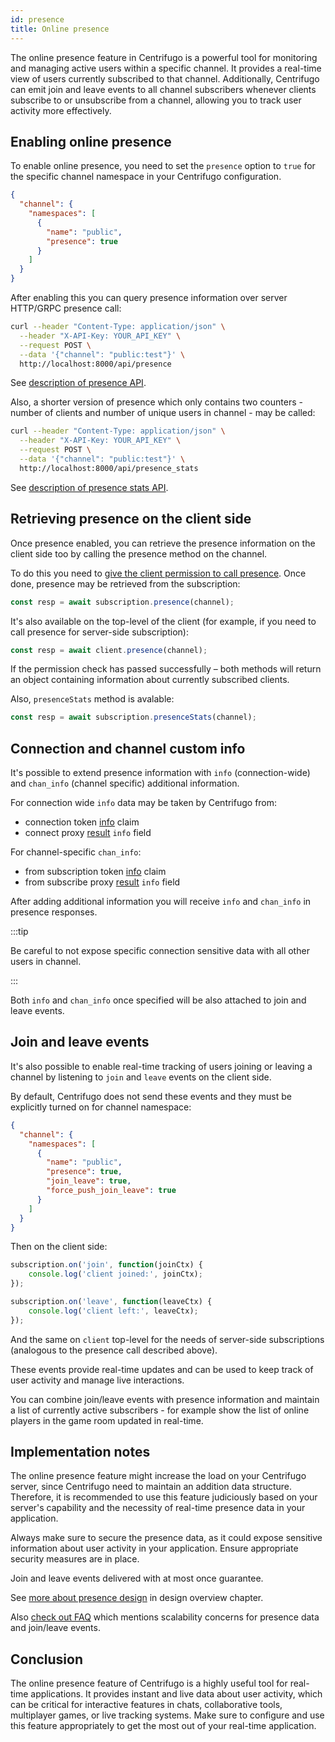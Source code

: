 ```yaml
---
id: presence
title: Online presence
---
```


The online presence feature in Centrifugo is a powerful tool for monitoring and managing active users within a specific channel. It provides a real-time view of users currently subscribed to that channel. Additionally, Centrifugo can emit join and leave events to all channel subscribers whenever clients subscribe to or unsubscribe from a channel, allowing you to track user activity more effectively.

## Enabling online presence

To enable online presence, you need to set the `presence` option to `true` for the specific channel namespace in your Centrifugo configuration.

```json
{
  "channel": {
    "namespaces": [
      {
        "name": "public",
        "presence": true
      }
    ]
  }
}
```

After enabling this you can query presence information over server HTTP/GRPC presence call:

```bash
curl --header "Content-Type: application/json" \
  --header "X-API-Key: YOUR_API_KEY" \
  --request POST \
  --data '{"channel": "public:test"}' \
  http://localhost:8000/api/presence
```

See [description of presence API](./server_api.md#presence).

Also, a shorter version of presence which only contains two counters - number of clients and number of unique users in channel - may be called:

```bash
curl --header "Content-Type: application/json" \
  --header "X-API-Key: YOUR_API_KEY" \
  --request POST \
  --data '{"channel": "public:test"}' \
  http://localhost:8000/api/presence_stats
```

See [description of presence stats API](./server_api.md#presence_stats).

## Retrieving presence on the client side

Once presence enabled, you can retrieve the presence information on the client side too by calling the presence method on the channel.

To do this you need to [give the client permission to call presence](./channel_permissions.md#presence-permission-model). Once done, presence may be retrieved from the subscription: 

```javascript
const resp = await subscription.presence(channel);
```

It's also available on the top-level of the client (for example, if you need to call presence for server-side subscription):

```javascript
const resp = await client.presence(channel);
```

If the permission check has passed successfully – both methods will return an object containing information about currently subscribed clients.

Also, `presenceStats` method is avalable:

```javascript
const resp = await subscription.presenceStats(channel);
```

## Connection and channel custom info

It's possible to extend presence information with `info` (connection-wide) and `chan_info` (channel specific) additional information.

For connection wide `info` data may be taken by Centrifugo from:

* connection token [info](https://centrifugal.dev/docs/server/authentication#info) claim
* connect proxy [result](https://centrifugal.dev/docs/server/proxy#connect-result-fields) `info` field

For channel-specific `chan_info`:

* from subscription token [info](https://centrifugal.dev/docs/server/channel_token_auth#info) claim
* from subscribe proxy [result](https://centrifugal.dev/docs/server/proxy#subscribe-result-fields) `info` field

After adding additional information you will receive `info` and `chan_info` in presence responses.

:::tip

Be careful to not expose specific connection sensitive data with all other users in channel.

:::

Both `info` and `chan_info` once specified will be also attached to join and leave events.

## Join and leave events

It's also possible to enable real-time tracking of users joining or leaving a channel by listening to `join` and `leave` events on the client side.

By default, Centrifugo does not send these events and they must be explicitly turned on for channel namespace:

```json
{
  "channel": {
    "namespaces": [
      {
        "name": "public",
        "presence": true,
        "join_leave": true,
        "force_push_join_leave": true
      }
    ]
  }
}
```

Then on the client side:

```javascript
subscription.on('join', function(joinCtx) {
    console.log('client joined:', joinCtx);
});

subscription.on('leave', function(leaveCtx) {
    console.log('client left:', leaveCtx);
});
```

And the same on `client` top-level for the needs of server-side subscriptions (analogous to the presence call described above).

These events provide real-time updates and can be used to keep track of user activity and manage live interactions.

You can combine join/leave events with presence information and maintain a list of currently active subscribers - for example show the list of online players in the game room updated in real-time.

## Implementation notes

The online presence feature might increase the load on your Centrifugo server, since Centrifugo need to maintain an addition data structure. Therefore, it is recommended to use this feature judiciously based on your server's capability and the necessity of real-time presence data in your application.

Always make sure to secure the presence data, as it could expose sensitive information about user activity in your application. Ensure appropriate security measures are in place.

Join and leave events delivered with at most once guarantee.

See [more about presence design](../getting-started/design.md#online-presence-considerations) in design overview chapter.

Also [check out FAQ](../faq/index.md#how-scalable-is-the-online-presence-and-joinleave-features) which mentions scalability concerns for presence data and join/leave events.

## Conclusion

The online presence feature of Centrifugo is a highly useful tool for real-time applications. It provides instant and live data about user activity, which can be critical for interactive features in chats, collaborative tools, multiplayer games, or live tracking systems. Make sure to configure and use this feature appropriately to get the most out of your real-time application.
